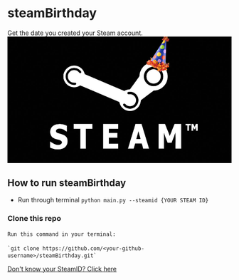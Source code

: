 # steamBirthday
Get the date you created your Steam account. 
![](images/steamBday.jpg)

## How to run steamBirthday
- Run through terminal 
`python main.py --steamid {YOUR STEAM ID}`

### Clone this repo 
    Run this command in your terminal: 

    `git clone https://github.com/<your-github-username>/steamBirthday.git`
    

[Don't know your SteamID? Click here](https://www.maketecheasier.com/find-steam-id/)
